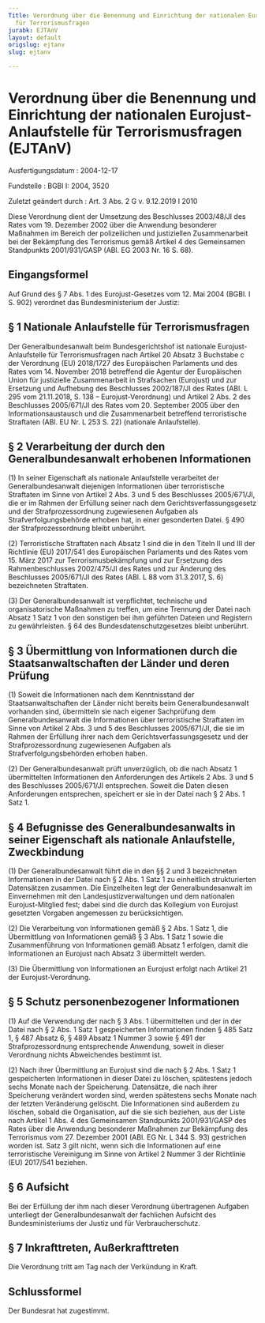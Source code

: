 ```yaml
---
Title: Verordnung über die Benennung und Einrichtung der nationalen Eurojust-Anlaufstelle
  für Terrorismusfragen
jurabk: EJTAnV
layout: default
origslug: ejtanv
slug: ejtanv

---
```


# Verordnung über die Benennung und Einrichtung der nationalen Eurojust-Anlaufstelle für Terrorismusfragen (EJTAnV)

Ausfertigungsdatum
:   2004-12-17

Fundstelle
:   BGBl I: 2004, 3520

Zuletzt geändert durch
:   Art. 3 Abs. 2 G v. 9.12.2019 I 2010

Diese Verordnung dient der Umsetzung des Beschlusses 2003/48/JI des Rates vom 19. Dezember 2002 über die Anwendung besonderer Maßnahmen im Bereich der polizeilichen und justiziellen Zusammenarbeit bei der Bekämpfung des Terrorismus gemäß Artikel 4 des Gemeinsamen Standpunkts 2001/931/GASP (ABl. EG 2003 Nr. 16 S. 68).


## Eingangsformel

Auf Grund des § 7 Abs. 1 des Eurojust-Gesetzes vom 12. Mai 2004 (BGBl. I S. 902) verordnet das Bundesministerium der Justiz:


## § 1 Nationale Anlaufstelle für Terrorismusfragen

Der Generalbundesanwalt beim Bundesgerichtshof ist nationale Eurojust-Anlaufstelle für Terrorismusfragen nach Artikel 20 Absatz 3 Buchstabe c der Verordnung (EU) 2018/1727 des Europäischen Parlaments und des Rates vom 14. November 2018 betreffend die Agentur der Europäischen Union für justizielle Zusammenarbeit in Strafsachen (Eurojust) und zur Ersetzung und Aufhebung des Beschlusses 2002/187/JI des Rates (ABl. L 295 vom 21.11.2018, S. 138 – Eurojust-Verordnung) und Artikel 2 Abs. 2 des Beschlusses 2005/671/JI des Rates vom 20. September 2005 über den Informationsaustausch und die Zusammenarbeit betreffend terroristische Straftaten (ABl. EU Nr. L 253 S. 22) (nationale Anlaufstelle).


## § 2 Verarbeitung der durch den Generalbundesanwalt erhobenen Informationen

(1) In seiner Eigenschaft als nationale Anlaufstelle verarbeitet der Generalbundesanwalt diejenigen Informationen über terroristische Straftaten im Sinne von Artikel 2 Abs. 3 und 5 des Beschlusses 2005/671/JI, die er im Rahmen der Erfüllung seiner nach dem Gerichtsverfassungsgesetz und der Strafprozessordnung zugewiesenen Aufgaben als Strafverfolgungsbehörde erhoben hat, in einer gesonderten Datei. § 490 der Strafprozessordnung bleibt unberührt.

(2) Terroristische Straftaten nach Absatz 1 sind die in den Titeln II und III der Richtlinie (EU) 2017/541 des Europäischen Parlaments und des Rates vom 15. März 2017 zur Terrorismusbekämpfung und zur Ersetzung des Rahmenbeschlusses 2002/475/JI des Rates und zur Änderung des Beschlusses 2005/671/JI des Rates (ABl. L 88 vom 31.3.2017, S. 6) bezeichneten Straftaten.

(3) Der Generalbundesanwalt ist verpflichtet, technische und organisatorische Maßnahmen zu treffen, um eine Trennung der Datei nach Absatz 1 Satz 1 von den sonstigen bei ihm geführten Dateien und Registern zu gewährleisten. § 64 des Bundesdatenschutzgesetzes bleibt unberührt.


## § 3 Übermittlung von Informationen durch die Staatsanwaltschaften der Länder und deren Prüfung

(1) Soweit die Informationen nach dem Kenntnisstand der Staatsanwaltschaften der Länder nicht bereits beim Generalbundesanwalt vorhanden sind, übermitteln sie nach eigener Sachprüfung dem Generalbundesanwalt die Informationen über terroristische Straftaten im Sinne von Artikel 2 Abs. 3 und 5 des Beschlusses 2005/671/JI, die sie im Rahmen der Erfüllung ihrer nach dem Gerichtsverfassungsgesetz und der Strafprozessordnung zugewiesenen Aufgaben als Strafverfolgungsbehörden erhoben haben.

(2) Der Generalbundesanwalt prüft unverzüglich, ob die nach Absatz 1 übermittelten Informationen den Anforderungen des Artikels 2 Abs. 3 und 5 des Beschlusses 2005/671/JI entsprechen. Soweit die Daten diesen Anforderungen entsprechen, speichert er sie in der Datei nach § 2 Abs. 1 Satz 1.


## § 4 Befugnisse des Generalbundesanwalts in seiner Eigenschaft als nationale Anlaufstelle, Zweckbindung

(1) Der Generalbundesanwalt führt die in den §§ 2 und 3 bezeichneten Informationen in der Datei nach § 2 Abs. 1 Satz 1 zu einheitlich strukturierten Datensätzen zusammen. Die Einzelheiten legt der Generalbundesanwalt im Einvernehmen mit den Landesjustizverwaltungen und dem nationalen Eurojust-Mitglied fest; dabei sind die durch das Kollegium von Eurojust gesetzten Vorgaben angemessen zu berücksichtigen.

(2) Die Verarbeitung von Informationen gemäß § 2 Abs. 1 Satz 1, die Übermittlung von Informationen gemäß § 3 Abs. 1 Satz 1 sowie die Zusammenführung von Informationen gemäß Absatz 1 erfolgen, damit die Informationen an Eurojust nach Absatz 3 übermittelt werden.

(3) Die Übermittlung von Informationen an Eurojust erfolgt nach Artikel 21 der Eurojust-Verordnung.


## § 5 Schutz personenbezogener Informationen

(1) Auf die Verwendung der nach § 3 Abs. 1 übermittelten und der in der Datei nach § 2 Abs. 1 Satz 1 gespeicherten Informationen finden § 485 Satz 1, § 487 Absatz 6, § 489 Absatz 1 Nummer 3 sowie § 491 der Strafprozessordnung entsprechende Anwendung, soweit in dieser Verordnung nichts Abweichendes bestimmt ist.

(2) Nach ihrer Übermittlung an Eurojust sind die nach § 2 Abs. 1 Satz 1 gespeicherten Informationen in dieser Datei zu löschen, spätestens jedoch sechs Monate nach der Speicherung. Datensätze, die nach ihrer Speicherung verändert worden sind, werden spätestens sechs Monate nach der letzten Veränderung gelöscht. Die Informationen sind außerdem zu löschen, sobald die Organisation, auf die sie sich beziehen, aus der Liste nach Artikel 1 Abs. 4 des Gemeinsamen Standpunkts 2001/931/GASP des Rates über die Anwendung besonderer Maßnahmen zur Bekämpfung des Terrorismus vom 27. Dezember 2001 (ABl. EG Nr. L 344 S. 93) gestrichen worden ist. Satz 3 gilt nicht, wenn sich die Informationen auf eine terroristische Vereinigung im Sinne von Artikel 2 Nummer 3 der Richtlinie (EU) 2017/541 beziehen.


## § 6 Aufsicht

Bei der Erfüllung der ihm nach dieser Verordnung übertragenen Aufgaben unterliegt der Generalbundesanwalt der fachlichen Aufsicht des Bundesministeriums der Justiz und für Verbraucherschutz.


## § 7 Inkrafttreten, Außerkrafttreten

Die Verordnung tritt am Tag nach der Verkündung in Kraft.


## Schlussformel

Der Bundesrat hat zugestimmt.

